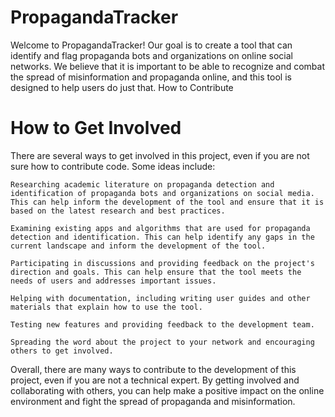 # PropagandaTracker

Welcome to PropagandaTracker! Our goal is to create a tool that can identify and flag propaganda bots and organizations on online social networks. We believe that it is important to be able to recognize and combat the spread of misinformation and propaganda online, and this tool is designed to help users do just that.
How to Contribute

# How to Get Involved
There are several ways to get involved in this project, even if you are not sure how to contribute code. Some ideas include:

    Researching academic literature on propaganda detection and identification of propaganda bots and organizations on social media. This can help inform the development of the tool and ensure that it is based on the latest research and best practices.

    Examining existing apps and algorithms that are used for propaganda detection and identification. This can help identify any gaps in the current landscape and inform the development of the tool.

    Participating in discussions and providing feedback on the project's direction and goals. This can help ensure that the tool meets the needs of users and addresses important issues.

    Helping with documentation, including writing user guides and other materials that explain how to use the tool.

    Testing new features and providing feedback to the development team.

    Spreading the word about the project to your network and encouraging others to get involved.

Overall, there are many ways to contribute to the development of this project, even if you are not a technical expert. By getting involved and collaborating with others, you can help make a positive impact on the online environment and fight the spread of propaganda and misinformation.
